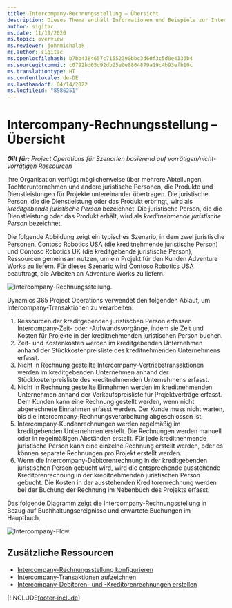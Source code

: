 ```yaml
---
title: Intercompany-Rechnungsstellung – Übersicht
description: Dieses Thema enthält Informationen und Beispiele zur Intercompany-Rechnungsstellung für Projekte.
author: sigitac
ms.date: 11/19/2020
ms.topic: overview
ms.reviewer: johnmichalak
ms.author: sigitac
ms.openlocfilehash: b7bb4384657c71552390bbc3d60f3c5d0e4136b4
ms.sourcegitcommit: c0792bd65d92db25e0e8864879a19c4b93efb10c
ms.translationtype: HT
ms.contentlocale: de-DE
ms.lasthandoff: 04/14/2022
ms.locfileid: "8586251"
---
```

# <a name="intercompany-invoicing-overview"></a>Intercompany-Rechnungsstellung – Übersicht

_**Gilt für:** Project Operations für Szenarien basierend auf vorrätigen/nicht-vorrätigen Ressourcen_

Ihre Organisation verfügt möglicherweise über mehrere Abteilungen, Tochterunternehmen und andere juristische Personen, die Produkte und Dienstleistungen für Projekte untereinander übertragen. Die juristische Person, die die Dienstleistung oder das Produkt erbringt, wird als *kreditgebende juristische Person* bezeichnet. Die juristische Person, die die Dienstleistung oder das Produkt erhält, wird als *kreditnehmende juristische Person* bezeichnet.

Die folgende Abbildung zeigt ein typisches Szenario, in dem zwei juristische Personen, Contoso Robotics USA (die kreditnehmende juristische Person) und Contoso Robotics UK (die kreditgebende juristische Person), Ressourcen gemeinsam nutzen, um ein Projekt für den Kunden Adventure Works zu liefern. Für dieses Szenario wird Contoso Robotics USA beauftragt, die Arbeiten an Adventure Works zu liefern.

![Intercompany-Rechnungsstellung.](./media/IntercompanyScenario.png) 

Dynamics 365 Project Operations verwendet den folgenden Ablauf, um Intercompany-Transaktionen zu verarbeiten:

1. Ressourcen der kreditgebenden juristischen Person erfassen Intercompany-Zeit- oder -Aufwandsvorgänge, indem sie Zeit und Kosten für Projekte in der kreditnehmenden juristischen Person buchen.
2. Zeit- und Kostenkosten werden im kreditgebenden Unternehmen anhand der Stückkostenpreisliste des kreditnehmenden Unternehmens erfasst.
3. Nicht in Rechnung gestellte Intercompany-Vertriebstransaktionen werden im kreditgebenden Unternehmen anhand der Stückkostenpreisliste des kreditnehmenden Unternehmens erfasst.
4. Nicht in Rechnung gestellte Einnahmen werden im kreditnehmenden Unternehmen anhand der Verkaufspreisliste für Projektverträge erfasst. Dem Kunden kann eine Rechnung gestellt werden, wenn nicht abgerechnete Einnahmen erfasst werden. Der Kunde muss nicht warten, bis die Intercompany-Rechnungsverarbeitung abgeschlossen ist.
5. Intercompany-Kundenrechnungen werden regelmäßig im kreditgebenden Unternehmen erstellt. Die Rechnungen werden manuell oder in regelmäßigen Abständen erstellt. Für jede kreditnehmende juristische Person kann eine einzelne Rechnung erstellt werden, oder es können separate Rechnungen pro Projekt erstellt werden.
6. Wenn die Intercompany-Debitorenrechnung in der kreditgebenden juristischen Person gebucht wird, wird die entsprechende ausstehende Kreditorenrechnung in der kreditnehmenden juristischen Person gebucht. Die Kosten in der ausstehenden Kreditorenrechnung werden bei der Buchung der Rechnung im Nebenbuch des Projekts erfasst.

Das folgende Diagramm zeigt die Intercompany-Rechnungsstellung in Bezug auf Buchhaltungsereignisse und erwartete Buchungen im Hauptbuch.

![Intercompany-Flow.](./media/IntercompanyFlow.png)

## <a name="additional-resources"></a>Zusätzliche Ressourcen

- [Intercompany-Rechnungsstellung konfigurieren](configure-intercompany-invoicing.md)
- [Intercompany-Transaktionen aufzeichnen](create-intercompany-transactions.md)
- [Intercompany-Debitoren- und -Kreditorenrechnungen erstellen](create-intercompany-customer-vendor-invoices.md)


[!INCLUDE[footer-include](../includes/footer-banner.md)]